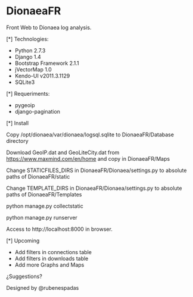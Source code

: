 DionaeaFR
=========

Front Web to Dionaea log analysis.

[*] Technologies:
  
  - Python 2.7.3
  - Django 1.4
  - Bootstrap Framework 2.1.1
  - jVectorMap 1.0
  - Kendo-UI v2011.3.1129
  - SQLite3

[*] Requeriments:
  
  - pygeoip
  - django-pagination

[*] Install

  Copy /opt/dionaea/var/dionaea/logsql.sqlite to DionaeaFR/Database directory
  
  Download GeoIP.dat and GeoLiteCity.dat from https://www.maxmind.com/en/home and copy in DionaeaFR/Maps
  
  Change STATICFILES_DIRS in DionaeaFR/Dionaea/settings.py to absolute paths of DionaeaFR/static
  
  Change TEMPLATE_DIRS in DionaeaFR/Dionaea/settings.py to absolute paths of DionaeaFR/Templates
  
  python manage.py collectstatic
  
  python manage.py runserver
  
  Access to http://localhost:8000 in browser.

[*] Upcoming

  - Add filters in connections table
  - Add filters in downloads table
  - Add more Graphs and Maps

¿Suggestions?

Designed by @rubenespadas
